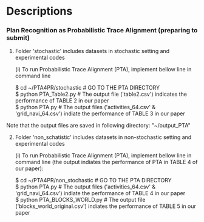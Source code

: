 # Descriptions

### Plan Recognition as Probabilistic Trace Alignment (preparing to submit)

1. Folder 'stochastic' includes datasets in stochastic setting and experimental codes

    (i) To run Probabilistic Trace Alignment (PTA), implement bellow line in command line

    $ cd ~/PTA4PR/stochastic   # GO TO THE PTA DIRECTORY   
    $ python PTA_Table2.py          # The output file ('table2.csv') indicates the performance of TABLE 2 in our paper   
    $ python PTA.py                 # The output files ('activities_64.csv' & 'grid_navi_64.csv') indiate the performance of TABLE 3 in our paper   
 
 Note that the output files are saved in following directory: "~/output_PTA"


2. Folder 'non_schatistic' includes datasets in non-stochastic setting and experimental codes

    (i) To run Probabilistic Trace Alignment (PTA), implement bellow line in command line (the output indiates the performance of PTA in TABLE 4 of our paper):

    $ cd ~/PTA4PR/non_stochastic   # GO TO THE PTA DIRECTORY   
    $ python PTA.py                     # The output files ('activities_64.csv' & 'grid_navi_64.csv') indiate the performance of TABLE 4 in our paper   
    $ python PTA_BLOCKS_WORLD.py        # The output file ('blocks_world_original.csv') indiates the performance of TABLE 5 in our paper   
